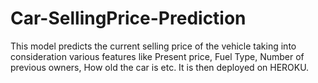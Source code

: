 # Car-SellingPrice-Prediction
This model predicts the current selling price of the vehicle taking into consideration various features like Present price, Fuel Type, Number of previous owners, How old the car is etc. It is then deployed on HEROKU. 
